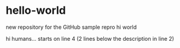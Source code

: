 # hello-world
new repository for the GitHub sample repro hi world

hi humans... starts on line 4 (2 lines below the description in line 2)
